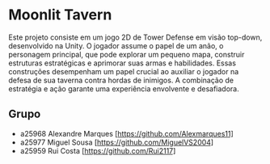 # Moonlit Tavern
Este projeto consiste em um jogo 2D de Tower Defense em visão top-down, desenvolvido na Unity. O jogador assume o papel de um anão, o personagem principal, que pode explorar um pequeno mapa, construir estruturas estratégicas e aprimorar suas armas e habilidades. Essas construções desempenham um papel crucial ao auxiliar o jogador na defesa de sua taverna contra hordas de inimigos. A combinação de estratégia e ação garante uma experiência envolvente e desafiadora.

## Grupo

- a25968 Alexandre Marques [https://github.com/Alexmarques11]
- a25977 Miguel Sousa [https://github.com/MiguelVS2004]
- a25959 Rui Costa [https://github.com/Rui2117]

